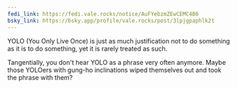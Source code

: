 ```yaml
---
fedi_link: https://fedi.vale.rocks/notice/AuFYebzmZEwCEMC4B6
bsky_link: https://bsky.app/profile/vale.rocks/post/3lpjgpaphlk2t
---
```


<abbr>YOLO</abbr> (You Only Live Once) is just as much justification not to do something as it is to do something, yet it is rarely treated as such.

Tangentially, you don't hear <abbr>YOLO</abbr> as a phrase very often anymore. Maybe those <abbr>YOLO</abbr>ers with gung-ho inclinations wiped themselves out and took the phrase with them?
